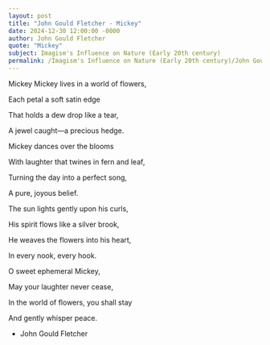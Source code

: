 ```yaml
---
layout: post
title: "John Gould Fletcher - Mickey"
date: 2024-12-30 12:00:00 -0000
author: John Gould Fletcher
quote: "Mickey"
subject: Imagism's Influence on Nature (Early 20th century)
permalink: /Imagism's Influence on Nature (Early 20th century)/John Gould Fletcher/John Gould Fletcher - Mickey
---
```


Mickey
Mickey lives in a world of flowers,

Each petal a soft satin edge

That holds a dew drop like a tear,

A jewel caught—a precious hedge.

Mickey dances over the blooms

With laughter that twines in fern and leaf,

Turning the day into a perfect song,

A pure, joyous belief.

The sun lights gently upon his curls,

His spirit flows like a silver brook,

He weaves the flowers into his heart,

In every nook, every hook.

O sweet ephemeral Mickey,

May your laughter never cease,

In the world of flowers, you shall stay

And gently whisper peace.

- John Gould Fletcher
